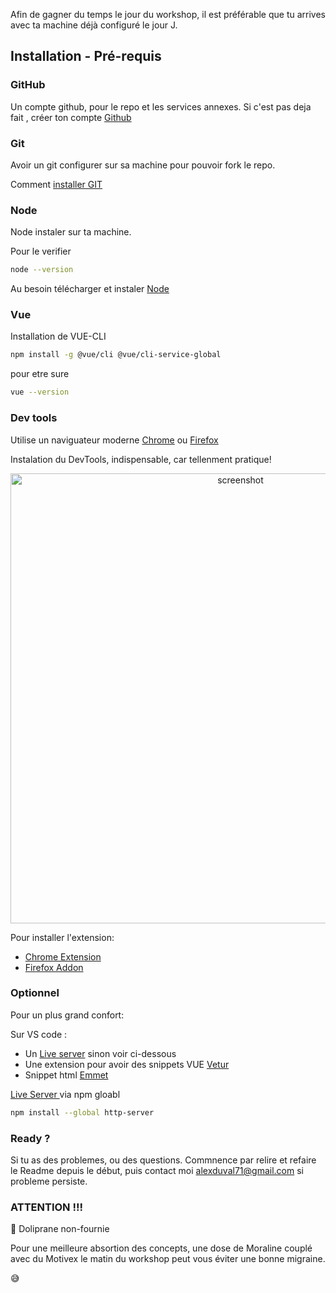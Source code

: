 
Afin de gagner du temps le jour du workshop, il est préférable que tu arrives avec ta machine déjà configuré le jour J.

## Installation - Pré-requis

### GitHub

Un compte github, pour le repo et les services annexes.
Si c'est pas deja fait , créer ton compte [Github](https://github.com/)

### Git

Avoir un git configurer sur sa machine pour pouvoir fork le repo.

Comment [installer GIT](https://git-scm.com/book/fr/v2/D%C3%A9marrage-rapide-Installation-de-Git)

### Node

Node instaler sur ta machine.

Pour le verifier 

```bash
node --version
```
Au besoin télécharger et instaler [Node](https://nodejs.org/en/)


### Vue

Installation de VUE-CLI

```bash
npm install -g @vue/cli @vue/cli-service-global
```

pour etre sure 

```bash
vue --version
```


### Dev tools
Utilise un naviguateur moderne [Chrome](https://www.google.com/intl/fr_fr/chrome/) ou [Firefox](https://www.mozilla.org/fr/firefox/new/)

Instalation du DevTools, indispensable, car tellenment pratique!

<p align="center"><img width="720px" src="https://raw.githubusercontent.com/vuejs/vue-devtools/dev/media/screenshot-shadow.png" alt="screenshot"></p>

Pour installer l'extension:

- [Chrome Extension](https://chrome.google.com/webstore/detail/vuejs-devtools/nhdogjmejiglipccpnnnanhbledajbpd)
- [Firefox Addon](https://addons.mozilla.org/en-US/firefox/addon/vue-js-devtools/)


### Optionnel

Pour un plus grand confort: 

Sur VS code :  
  - Un [Live server](https://marketplace.visualstudio.com/items?itemName=ritwickdey.LiveServers) sinon voir ci-dessous  
 -  Une extension pour avoir des snippets VUE [Vetur](https://marketplace.visualstudio.com/items?itemName=octref.vetur)  
  - Snippet html [Emmet](https://marketplace.visualstudio.com/items?itemName=FallenMax.mithril-emmet)

[Live Server ](https://www.npmjs.com/package/http-server) via npm gloabl 

```bash 
npm install --global http-server
```

### Ready ? 

Si tu as des problemes, ou des questions. Commnence par relire et refaire le Readme depuis le début, puis contact moi alexduval71@gmail.com si probleme persiste.


### ATTENTION !!! 

💊 Doliprane non-fournie 

Pour une meilleure absortion des concepts, une dose de Moraline couplé avec du Motivex le matin du workshop peut vous éviter une bonne migraine.

😅
